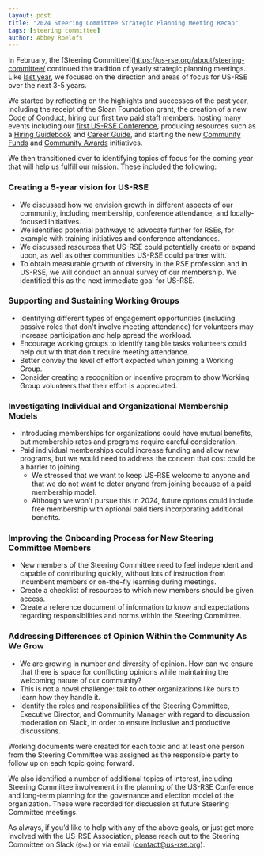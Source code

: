 ```yaml
---
layout: post
title: "2024 Steering Committee Strategic Planning Meeting Recap"
tags: [steering committee]
author: Abbey Roelofs
---
```


In February, the [Steering Committee](https://us-rse.org/about/steering-committee/ continued the tradition of yearly strategic planning meetings. Like [last year](https://us-rse.org/2023-03-29-sc-planning/), we focused on the direction and areas of focus for US-RSE over the next 3-5 years.

We started by reflecting on the highlights and successes of the past year, including the receipt of the Sloan Foundation grant, the creation of a new [Code of Conduct](https://us-rse.org/about/code-of-conduct/), hiring our first two paid staff members, hosting many events including our [first US-RSE Conference](https://us-rse.org/usrse23/), producing resources such as a [Hiring Guidebook](https://zenodo.org/records/8329337) and [Career Guide](https://zenodo.org/records/10073233), and starting the new [Community Funds](https://us-rse.org/funds-and-awards/) and [Community Awards](https://us-rse.org/community-awards/) initiatives. 

We then transitioned over to identifying topics of focus for the coming year that will help us fulfill our [mission](https://us-rse.org/about/mission/). These included the following:

### Creating a 5-year vision for US-RSE
* We discussed how we envision growth in different aspects of our community, including membership, conference attendance, and locally-focused initiatives. 
* We identified potential pathways to advocate further for RSEs, for example with training initiatives and conference attendances.
* We discussed resources that US-RSE could potentially create or expand upon, as well as other communities US-RSE could partner with.
* To obtain measurable growth of diversity in the RSE profession and in US-RSE, we will conduct an annual survey of our membership. We identified this as the next immediate goal for US-RSE.

### Supporting and Sustaining Working Groups
* Identifying different types of engagement opportunities (including passive roles that don't involve meeting attendance) for volunteers may increase participation and help spread the workload.
* Encourage working groups to identify tangible tasks volunteers could help out with that don't require meeting attendance.
* Better convey the level of effort expected when joining a Working Group.
* Consider creating a recognition or incentive program to show Working Group volunteers that their effort is appreciated.

### Investigating Individual and Organizational Membership Models
* Introducing memberships for organizations could have mutual benefits, but membership rates and programs require careful consideration.
* Paid individual memberships could increase funding and allow new programs, but we would need to address the concern that cost could be a barrier to joining. 
  * We stressed that we want to keep US-RSE welcome to anyone and that we do not want to deter anyone from joining because of a paid membership model.
  * Although we won't pursue this in 2024, future options could include free membership with optional paid tiers incorporating additional benefits.

### Improving the Onboarding Process for New Steering Committee Members
* New members of the Steering Committee need to feel independent and capable of contributing quickly, without lots of instruction from incumbent members or on-the-fly learning during meetings. 
* Create a checklist of resources to which new members should be given access.
* Create a reference document of information to know and expectations regarding responsibilities and norms within the Steering Committee.

### Addressing Differences of Opinion Within the Community As We Grow
* We are growing in number and diversity of opinion. How can we ensure that there is space for conflicting opinions while maintaining the welcoming nature of our community? 
* This is not a novel challenge: talk to other organizations like ours to learn how they handle it.
* Identify the roles and responsibilities of the Steering Committee, Executive Director, and Community Manager with regard to discussion moderation on Slack, in order to ensure inclusive and productive discussions.

Working documents were created for each topic and at least one person from the Steering Committee was assigned as the responsible party to follow up on each topic going forward.

We also identified a number of additional topics of interest, including Steering Committee involvement in the planning of the US-RSE Conference and long-term planning for the governance and election model of the organization. These were recorded for discussion at future Steering Committee meetings. 

As always, if you’d like to help with any of the above goals, or just get more involved with the US-RSE Association, please reach out to the Steering Committee on Slack (`@sc`) or via email (<contact@us-rse.org>).
